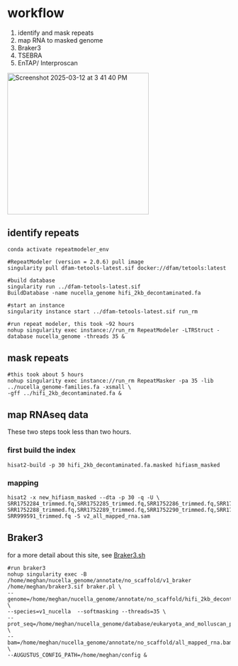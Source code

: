 # workflow
1. identify and mask repeats
2. map RNA to masked genome 
3. Braker3
4. TSEBRA
5. EnTAP/ Interproscan

<img width="319" alt="Screenshot 2025-03-12 at 3 41 40 PM" src="https://github.com/user-attachments/assets/180161dc-8bf1-43ff-ba51-fef8734f33e0" />


## identify repeats
```
conda activate repeatmodeler_env

#RepeatModeler (version = 2.0.6) pull image
singularity pull dfam-tetools-latest.sif docker://dfam/tetools:latest

#build database
singularity run ../dfam-tetools-latest.sif
BuildDatabase -name nucella_genome hifi_2kb_decontaminated.fa 

#start an instance 
singularity instance start ../dfam-tetools-latest.sif run_rm

#run repeat modeler, this took ~92 hours 
nohup singularity exec instance://run_rm RepeatModeler -LTRStruct -database nucella_genome -threads 35 &

```

## mask repeats

```
#this took about 5 hours
nohup singularity exec instance://run_rm RepeatMasker -pa 35 -lib ../nucella_genome-families.fa -xsmall \
-gff ../hifi_2kb_decontaminated.fa &
```

## map RNAseq data
These two steps took less than two hours. 

### first build the index 

```
hisat2-build -p 30 hifi_2kb_decontaminated.fa.masked hifiasm_masked
```
### mapping 
```
hisat2 -x new_hifiasm_masked --dta -p 30 -q -U \
SRR1752284_trimmed.fq,SRR1752285_trimmed.fq,SRR1752286_trimmed.fq,SRR1752287_trimmed.fq,\
SRR1752288_trimmed.fq,SRR1752289_trimmed.fq,SRR1752290_trimmed.fq,SRR1752291_trimmed.fq,\
SRR999591_trimmed.fq -S v2_all_mapped_rna.sam
```

## Braker3
for a more detail about this site, see [Braker3.sh](/Braker3.sh) 
```
#run braker3
nohup singularity exec -B /home/meghan/nucella_genome/annotate/no_scaffold/v1_braker /home/meghan/braker3.sif braker.pl \
--genome=/home/meghan/nucella_genome/annotate/no_scaffold/hifi_2kb_decontaminated.fa.masked \
--species=v1_nucella  --softmasking --threads=35 \
--prot_seq=/home/meghan/nucella_genome/database/eukaryota_and_molluscan_protien.fasta \
--bam=/home/meghan/nucella_genome/annotate/no_scaffold/all_mapped_rna.bam \
--AUGUSTUS_CONFIG_PATH=/home/meghan/config &
```



